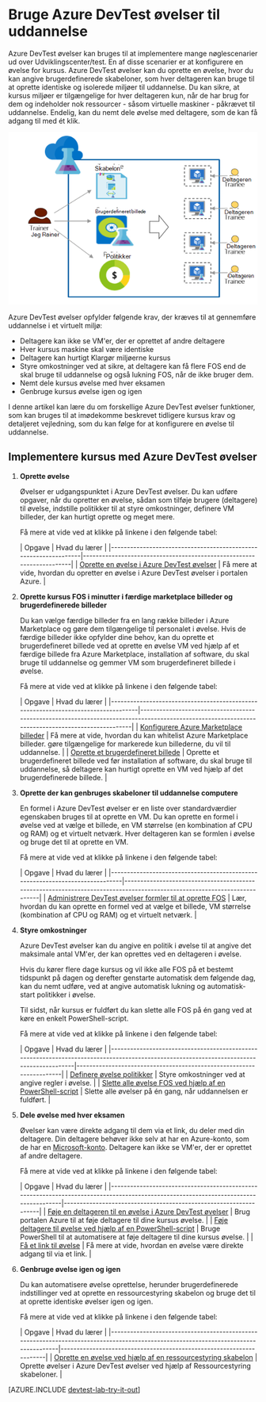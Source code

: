 <properties
    pageTitle="Bruge Azure DevTest øvelser til uddannelse | Microsoft Azure"
    description="Lær at bruge Azure DevTest øvelser til uddannelse scenarier."
    services="devtest-lab,virtual-machines"
    documentationCenter="na"
    authors="steved0x"
    manager="douge"
    editor=""/>

<tags
    ms.service="devtest-lab"
    ms.workload="na"
    ms.tgt_pltfrm="na"
    ms.devlang="na"
    ms.topic="article"
    ms.date="09/12/2016"
    ms.author="sdanie"/>

# <a name="use-azure-devtest-labs-for-training"></a>Bruge Azure DevTest øvelser til uddannelse

Azure DevTest øvelser kan bruges til at implementere mange nøglescenarier ud over Udviklingscenter/test. En af disse scenarier er at konfigurere en øvelse for kursus. Azure DevTest øvelser kan du oprette en øvelse, hvor du kan angive brugerdefinerede skabeloner, som hver deltageren kan bruge til at oprette identiske og isolerede miljøer til uddannelse. Du kan sikre, at kursus miljøer er tilgængelige for hver deltageren kun, når de har brug for dem og indeholder nok ressourcer - såsom virtuelle maskiner - påkrævet til uddannelse. Endelig, kan du nemt dele øvelse med deltagere, som de kan få adgang til med ét klik.   

![Brug DevTest øvelser til uddannelse](./media/devtest-lab-training-lab/devtest-lab-training.png)

Azure DevTest øvelser opfylder følgende krav, der kræves til at gennemføre uddannelse i et virtuelt miljø: 


-   Deltagere kan ikke se VM'er, der er oprettet af andre deltagere
-   Hver kursus maskine skal være identiske
-   Deltagere kan hurtigt Klargør miljøerne kursus
-   Styre omkostninger ved at sikre, at deltagere kan få flere FOS end de skal bruge til uddannelse og også lukning FOS, når de ikke bruger dem.
-   Nemt dele kursus øvelse med hver eksamen
-   Genbruge kursus øvelse igen og igen


I denne artikel kan lære du om forskellige Azure DevTest øvelser funktioner, som kan bruges til at imødekomme beskrevet tidligere kursus krav og detaljeret vejledning, som du kan følge for at konfigurere en øvelse til uddannelse.  


## <a name="implementing-training-with-azure-devtest-labs"></a>Implementere kursus med Azure DevTest øvelser

1. **Oprette øvelse** 

    Øvelser er udgangspunktet i Azure DevTest øvelser. Du kan udføre opgaver, når du opretter en øvelse, sådan som tilføje brugere (deltagere) til øvelse, indstille politikker til at styre omkostninger, definere VM billeder, der kan hurtigt oprette og meget mere.   

    Få mere at vide ved at klikke på linkene i den følgende tabel:

  	| Opgave                                                            | Hvad du lærer                                                    |
|-----------------------------------------------------------------|----------------------------------------------------------------------|
| [Oprette en øvelse i Azure DevTest øvelser](devtest-lab-create-lab.md) | Få mere at vide, hvordan du opretter en øvelse i Azure DevTest øvelser i portalen Azure. |

2. **Oprette kursus FOS i minutter i færdige marketplace billeder og brugerdefinerede billeder** 
    
    Du kan vælge færdige billeder fra en lang række billeder i Azure Marketplace og gøre dem tilgængelige til personalet i øvelse. Hvis de færdige billeder ikke opfylder dine behov, kan du oprette et brugerdefineret billede ved at oprette en øvelse VM ved hjælp af et færdige billede fra Azure Marketplace, installation af software, du skal bruge til uddannelse og gemmer VM som brugerdefineret billede i øvelse. 

    Få mere at vide ved at klikke på linkene i den følgende tabel:

  	| Opgave                                                                              | Hvad du lærer                                                                                                                                  |
|-----------------------------------------------------------------------------------|-------------------------------------------------------------------------------------------------------------------------------------------------|
| [Konfigurere Azure Marketplace billeder](devtest-lab-configure-marketplace-images.md) | Få mere at vide, hvordan du kan whitelist Azure Marketplace billeder. gøre tilgængelige for markerede kun billederne, du vil til uddannelse.                 |
| [Oprette et brugerdefineret billede](devtest-lab-create-template.md)                           | Oprette et brugerdefineret billede ved før installation af software, du skal bruge til uddannelse, så deltagere kan hurtigt oprette en VM ved hjælp af det brugerdefinerede billede. |

3. **Oprette der kan genbruges skabeloner til uddannelse computere** 

    En formel i Azure DevTest øvelser er en liste over standardværdier egenskaben bruges til at oprette en VM. Du kan oprette en formel i øvelse ved at vælge et billede, en VM størrelse (en kombination af CPU og RAM) og et virtuelt netværk. Hver deltageren kan se formlen i øvelse og bruge det til at oprette en VM. 

    Få mere at vide ved at klikke på linkene i den følgende tabel:

  	| Opgave                                                                         | Hvad du lærer                                                                                                          |
|------------------------------------------------------------------------------|-------------------------------------------------------------------------------------------------------------------------|
| [Administrere DevTest øvelser formler til at oprette FOS](devtest-lab-manage-formulas.md) | Lær, hvordan du kan oprette en formel ved at vælge et billede, VM størrelse (kombination af CPU og RAM) og et virtuelt netværk. |

4. **Styre omkostninger**

    Azure DevTest øvelser kan du angive en politik i øvelse til at angive det maksimale antal VM'er, der kan oprettes ved en deltageren i øvelse. 

    Hvis du kører flere dage kursus og vil ikke alle FOS på et bestemt tidspunkt på dagen og derefter genstarte automatisk dem følgende dag, kan du nemt udføre, ved at angive automatisk lukning og automatisk-start politikker i øvelse. 

    Til sidst, når kursus er fuldført du kan slette alle FOS på én gang ved at køre en enkelt PowerShell-script. 

    Få mere at vide ved at klikke på linkene i den følgende tabel:

  	| Opgave                                                                                                                                    | Hvad du lærer                                                      |
|-----------------------------------------------------------------------------------------------------------------------------------------|---------------------------------------------------------------------|
| [Definere øvelse politikker](devtest-lab-set-lab-policy.md)                                                                                    | Styre omkostninger ved at angive regler i øvelse.                       |
| [Slette alle øvelse FOS ved hjælp af en PowerShell-script](devtest-lab-faq.md#how-can-i-automate-the-process-of-deleting-all-the-vms-in-my-lab) | Slette alle øvelser på én gang, når uddannelsen er fuldført. |

5. **Dele øvelse med hver eksamen**

    Øvelser kan være direkte adgang til dem via et link, du deler med din deltagere. Din deltagere behøver ikke selv at har en Azure-konto, som de har en [Microsoft-konto](devtest-lab-faq.md#what-is-a-microsoft-account). Deltagere kan ikke se VM'er, der er oprettet af andre deltagere.  

    Få mere at vide ved at klikke på linkene i den følgende tabel:

  	| Opgave                                                                                                                                | Hvad du lærer                                                   |
|-------------------------------------------------------------------------------------------------------------------------------------|------------------------------------------------------------------|
| [Føje en deltageren til en øvelse i Azure DevTest øvelser](devtest-lab-add-devtest-user.md)                                                     | Brug portalen Azure til at føje deltagere til dine kursus øvelse.       |
| [Føje deltagere til øvelse ved hjælp af en PowerShell-script](devtest-lab-add-devtest-user.md#add-an-external-user-to-a-lab-using-powershell) | Bruge PowerShell til at automatisere at føje deltagere til dine kursus øvelse. |
| [Få et link til øvelse](devtest-lab-faq.md#how-do-i-share-a-direct-link-to-my-lab)                                                  | Få mere at vide, hvordan en øvelse være direkte adgang til via et link.        |

6. **Genbruge øvelse igen og igen** 

    Du kan automatisere øvelse oprettelse, herunder brugerdefinerede indstillinger ved at oprette en ressourcestyring skabelon og bruge det til at oprette identiske øvelser igen og igen. 

    Få mere at vide ved at klikke på linkene i den følgende tabel:

  	| Opgave                                                                                                                               | Hvad du lærer                                                      |
|------------------------------------------------------------------------------------------------------------------------------------|---------------------------------------------------------------------|
| [Oprette en øvelse ved hjælp af en ressourcestyring skabelon](devtest-lab-faq.md#how-do-i-create-a-lab-from-an-azure-resource-manager-template) | Oprette øvelser i Azure DevTest øvelser ved hjælp af Ressourcestyring skabeloner. |

[AZURE.INCLUDE [devtest-lab-try-it-out](../../includes/devtest-lab-try-it-out.md)]  

